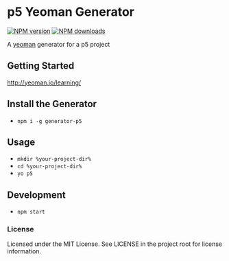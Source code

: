 # p5 Yeoman Generator

[![NPM version](https://img.shields.io/npm/v/generator-p5.svg)](https://www.npmjs.org/package/generator-p5)
[![NPM downloads](https://img.shields.io/npm/dm/generator-p5.svg)](https://npmjs.org/package/generator-p5 "View this project on NPM")

A [yeoman](http://yeoman.io) generator for a p5 project

## Getting Started

http://yeoman.io/learning/

## Install the Generator

- `npm i -g generator-p5`

## Usage

- `mkdir %your-project-dir%`
- `cd %your-project-dir%`
- `yo p5`

## Development
- `npm start`

### License

Licensed under the MIT License. See LICENSE in the project root for license information.
